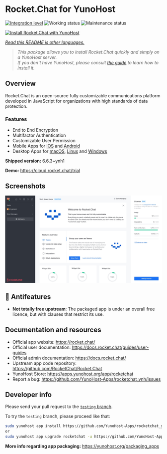 <!--
N.B.: This README was automatically generated by <https://github.com/YunoHost/apps/tree/master/tools/readme_generator>
It shall NOT be edited by hand.
-->

# Rocket.Chat for YunoHost

[![Integration level](https://dash.yunohost.org/integration/rocketchat.svg)](https://dash.yunohost.org/appci/app/rocketchat) ![Working status](https://ci-apps.yunohost.org/ci/badges/rocketchat.status.svg) ![Maintenance status](https://ci-apps.yunohost.org/ci/badges/rocketchat.maintain.svg)

[![Install Rocket.Chat with YunoHost](https://install-app.yunohost.org/install-with-yunohost.svg)](https://install-app.yunohost.org/?app=rocketchat)

*[Read this README is other languages.](./ALL_README.md)*

> *This package allows you to install Rocket.Chat quickly and simply on a YunoHost server.*  
> *If you don't have YunoHost, please consult [the guide](https://yunohost.org/install) to learn how to install it.*

## Overview

Rocket.Chat is an open-source fully customizable communications platform developed in JavaScript for organizations with high standards of data protection.

### Features

- End to End Encryption
- Multifactor Authentication
- Customizable User Permission
- Mobile Apps for [iOS](https://apps.apple.com/app/rocket-chat/id1148741252) and [Android](https://play.google.com/store/apps/details?id=chat.rocket.android)
- Desktop Apps for [macOS](https://apps.apple.com/br/app/rocket-chat/id1086818840), [Linux](https://snapcraft.io/rocketchat-desktop) and [Windows](https://releases.rocket.chat/desktop/latest/download)

**Shipped version:** 6.6.3~ynh1

**Demo:** <https://cloud.rocket.chat/trial>

## Screenshots

![Screenshot of Rocket.Chat](./doc/screenshots/screenshot.jpg)

## :red_circle: Antifeatures

- **Not totally free upstream**: The packaged app is under an overall free licence, but with clauses that restrict its use.

## Documentation and resources

- Official app website: <https://rocket.chat/>
- Official user documentation: <https://docs.rocket.chat/guides/user-guides>
- Official admin documentation: <https://docs.rocket.chat/>
- Upstream app code repository: <https://github.com/RocketChat/Rocket.Chat>
- YunoHost Store: <https://apps.yunohost.org/app/rocketchat>
- Report a bug: <https://github.com/YunoHost-Apps/rocketchat_ynh/issues>

## Developer info

Please send your pull request to the [`testing` branch](https://github.com/YunoHost-Apps/rocketchat_ynh/tree/testing).

To try the `testing` branch, please proceed like that:

```bash
sudo yunohost app install https://github.com/YunoHost-Apps/rocketchat_ynh/tree/testing --debug
or
sudo yunohost app upgrade rocketchat -u https://github.com/YunoHost-Apps/rocketchat_ynh/tree/testing --debug
```

**More info regarding app packaging:** <https://yunohost.org/packaging_apps>
